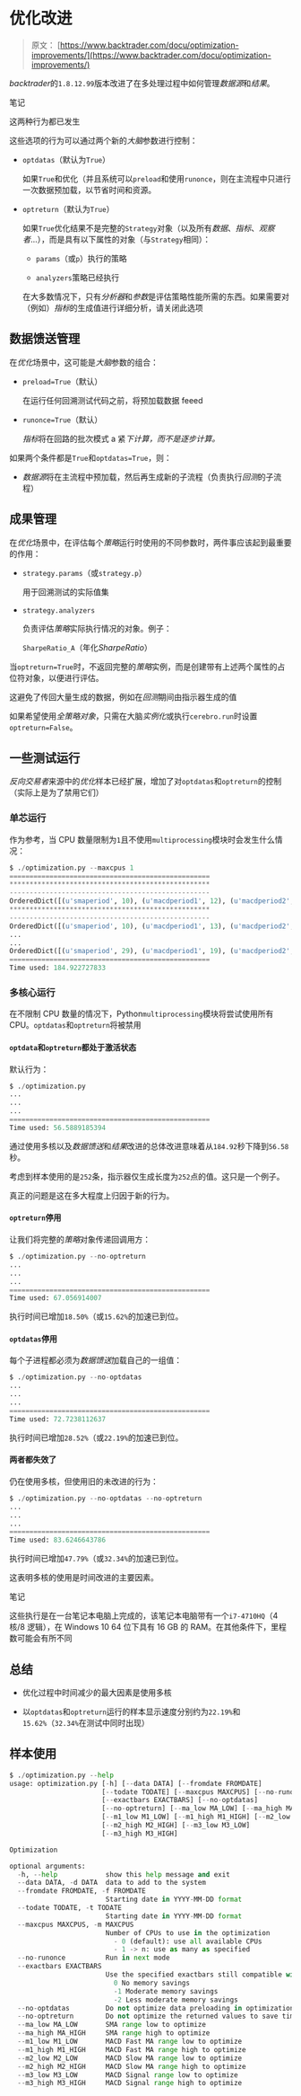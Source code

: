 # 优化改进

> 原文： [https://www.backtrader.com/docu/optimization-improvements/](https://www.backtrader.com/docu/optimization-improvements/)

*backtrader*的`1.8.12.99`版本改进了在多处理过程中如何管理*数据源*和*结果*。

笔记

这两种行为都已发生

这些选项的行为可以通过两个新的*大脑*参数进行控制：

*   `optdatas`（默认为`True`）

    如果`True`和优化（并且系统可以`preload`和使用`runonce`，则在主流程中只进行一次数据预加载，以节省时间和资源。

*   `optreturn`（默认为`True`）

    如果`True`优化结果不是完整的`Strategy`对象（以及所有*数据*、*指标*、*观察者*…），而是具有以下属性的对象（与`Strategy`相同）：

    *   `params`（或`p`）执行的策略

    *   `analyzers`策略已经执行

    在大多数情况下，只有*分析器*和*参数*是评估策略性能所需的东西。如果需要对（例如）*指标*的生成值进行详细分析，请关闭此选项

## 数据馈送管理

在*优化*场景中，这可能是*大脑*参数的组合：

*   `preload=True`（默认）

    在运行任何回溯测试代码之前，将预加载数据 feeed

*   `runonce=True`（默认）

    *指标*将在回路的批次模式 a 紧*下计算，而不是逐步计算。*

如果两个条件都是`True`和`optdatas=True`，则：

*   *数据源*将在主流程中预加载，然后再生成新的子流程（负责执行*回测*的子流程）

## 成果管理

在*优化*场景中，在评估每个*策略*运行时使用的不同参数时，两件事应该起到最重要的作用：

*   `strategy.params`（或`strategy.p`）

    用于回溯测试的实际值集

*   `strategy.analyzers`

    负责评估*策略*实际执行情况的对象。例子：

    `SharpeRatio_A`（年化*SharpeRatio*）

当`optreturn=True`时，不返回完整的*策略*实例，而是创建带有上述两个属性的占位符对象，以便进行评估。

这避免了传回大量生成的数据，例如在*回测*期间由指示器生成的值

如果希望使用*全策略对象*，只需在大脑*实例化*或执行`cerebro.run`时设置`optreturn=False`。

## 一些测试运行

*反向交易者*来源中的*优化*样本已经扩展，增加了对`optdatas`和`optreturn`的控制（实际上是为了禁用它们）

### 单芯运行

作为参考，当 CPU 数量限制为`1`且不使用`multiprocessing`模块时会发生什么情况：

```py
$ ./optimization.py --maxcpus 1
==================================================
**************************************************
--------------------------------------------------
OrderedDict([(u'smaperiod', 10), (u'macdperiod1', 12), (u'macdperiod2', 26), (u'macdperiod3', 9)])
**************************************************
--------------------------------------------------
OrderedDict([(u'smaperiod', 10), (u'macdperiod1', 13), (u'macdperiod2', 26), (u'macdperiod3', 9)])
...
...
OrderedDict([(u'smaperiod', 29), (u'macdperiod1', 19), (u'macdperiod2', 29), (u'macdperiod3', 14)])
==================================================
Time used: 184.922727833 
```

### 多核心运行

在不限制 CPU 数量的情况下，Python`multiprocessing`模块将尝试使用所有 CPU。`optdatas`和`optreturn`将被禁用

#### `optdata`和`optreturn`都处于激活状态

默认行为：

```py
$ ./optimization.py
...
...
...
==================================================
Time used: 56.5889185394 
```

通过使用多核以及*数据馈送*和*结果*改进的总体改进意味着从`184.92`秒下降到`56.58`秒。

考虑到样本使用的是`252`条，指示器仅生成长度为`252`点的值。这只是一个例子。

真正的问题是这在多大程度上归因于新的行为。

#### `optreturn`停用

让我们将完整的*策略*对象传递回调用方：

```py
$ ./optimization.py --no-optreturn
...
...
...
==================================================
Time used: 67.056914007 
```

执行时间已增加`18.50%`（或`15.62%`的加速已到位。

#### `optdatas`停用

每个子进程都必须为*数据馈送*加载自己的一组值：

```py
$ ./optimization.py --no-optdatas
...
...
...
==================================================
Time used: 72.7238112637 
```

执行时间已增加`28.52%`（或`22.19%`的加速已到位。

#### 两者都失效了

仍在使用多核，但使用旧的未改进的行为：

```py
$ ./optimization.py --no-optdatas --no-optreturn
...
...
...
==================================================
Time used: 83.6246643786 
```

执行时间已增加`47.79%`（或`32.34%`的加速已到位。

这表明多核的使用是时间改进的主要因素。

笔记

这些执行是在一台笔记本电脑上完成的，该笔记本电脑带有一个`i7-4710HQ`（4 核/8 逻辑），在 Windows 10 64 位下具有 16 GB 的 RAM。在其他条件下，里程数可能会有所不同

## 总结

*   优化过程中时间减少的最大因素是使用多核

*   以`optdatas`和`optreturn`运行的样本显示速度分别约为`22.19%`和`15.62%`（`32.34%`在测试中同时出现）

## 样本使用

```py
$ ./optimization.py --help
usage: optimization.py [-h] [--data DATA] [--fromdate FROMDATE]
                       [--todate TODATE] [--maxcpus MAXCPUS] [--no-runonce]
                       [--exactbars EXACTBARS] [--no-optdatas]
                       [--no-optreturn] [--ma_low MA_LOW] [--ma_high MA_HIGH]
                       [--m1_low M1_LOW] [--m1_high M1_HIGH] [--m2_low M2_LOW]
                       [--m2_high M2_HIGH] [--m3_low M3_LOW]
                       [--m3_high M3_HIGH]

Optimization

optional arguments:
  -h, --help            show this help message and exit
  --data DATA, -d DATA  data to add to the system
  --fromdate FROMDATE, -f FROMDATE
                        Starting date in YYYY-MM-DD format
  --todate TODATE, -t TODATE
                        Starting date in YYYY-MM-DD format
  --maxcpus MAXCPUS, -m MAXCPUS
                        Number of CPUs to use in the optimization
                          - 0 (default): use all available CPUs
                          - 1 -> n: use as many as specified
  --no-runonce          Run in next mode
  --exactbars EXACTBARS
                        Use the specified exactbars still compatible with preload
                          0 No memory savings
                          -1 Moderate memory savings
                          -2 Less moderate memory savings
  --no-optdatas         Do not optimize data preloading in optimization
  --no-optreturn        Do not optimize the returned values to save time
  --ma_low MA_LOW       SMA range low to optimize
  --ma_high MA_HIGH     SMA range high to optimize
  --m1_low M1_LOW       MACD Fast MA range low to optimize
  --m1_high M1_HIGH     MACD Fast MA range high to optimize
  --m2_low M2_LOW       MACD Slow MA range low to optimize
  --m2_high M2_HIGH     MACD Slow MA range high to optimize
  --m3_low M3_LOW       MACD Signal range low to optimize
  --m3_high M3_HIGH     MACD Signal range high to optimize 
```